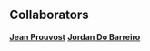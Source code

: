 ## Collaborators

[**Jean Prouvost**](https://github.com/JProuvost)
[**Jordan Do Barreiro**](https://github.com/jordan-dobarreiro)
